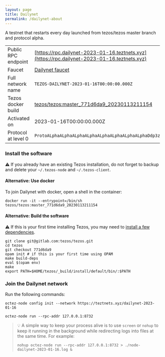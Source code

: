 ```yaml
---
layout: page
title: Dailynet
permalink: /dailynet-about
---
```


A testnet that restarts every day launched from tezos/tezos master branch and protocol alpha.

| | |
|-------|---------------------|
| Public RPC endpoint | [https://rpc.dailynet-2023-01-16.teztnets.xyz](https://rpc.dailynet-2023-01-16.teztnets.xyz) |
| Faucet | [Dailynet faucet](https://faucet.dailynet-2023-01-16.teztnets.xyz) |
| Full network name | `TEZOS-DAILYNET-2023-01-16T00:00:00.000Z` |
| Tezos docker build | [tezos/tezos:master_771d6da9_20230113211154](https://hub.docker.com/r/tezos/tezos/tags?page=1&ordering=last_updated&name=master_771d6da9_20230113211154) |
| Activated on | 2023-01-16T00:00:00.000Z |
| Protocol at level 0 |  `ProtoALphaALphaALphaALphaALphaALphaALphaALphaDdp3zK` |





### Install the software

⚠️  If you already have an existing Tezos installation, do not forget to backup and delete your `~/.tezos-node` and `~/.tezos-client`.



#### Alternative: Use docker

To join Dailynet with docker, open a shell in the container:

```
docker run -it --entrypoint=/bin/sh tezos/tezos:master_771d6da9_20230113211154
```

#### Alternative: Build the software

⚠️  If this is your first time installing Tezos, you may need to [install a few dependencies](https://tezos.gitlab.io/introduction/howtoget.html#setting-up-the-development-environment-from-scratch).

```
git clone git@gitlab.com:tezos/tezos.git
cd tezos
git checkout 771d6da9
opam init # if this is your first time using OPAM
make build-deps
eval $(opam env)
make
export PATH=$HOME/tezos/_build/install/default/bin/:$PATH
```

### Join the Dailynet network

Run the following commands:

```
octez-node config init --network https://teztnets.xyz/dailynet-2023-01-16

octez-node run --rpc-addr 127.0.0.1:8732
```

> 💡 A simple way to keep your process alive is to use `screen` or `nohup` to keep it running in the background while redirecting logs into files at the same time. For example:
>
> ```bash=13
> nohup octez-node run --rpc-addr 127.0.0.1:8732 > ./node-dailynet-2023-01-16.log &
> ```


